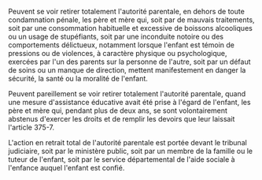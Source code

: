 Peuvent se voir retirer totalement l'autorité parentale, en dehors de toute condamnation pénale, les père et mère qui, soit par de mauvais traitements, soit par une consommation habituelle et excessive de boissons alcooliques ou un usage de stupéfiants, soit par une inconduite notoire ou des comportements délictueux, notamment lorsque l'enfant est témoin de pressions ou de violences, à caractère physique ou psychologique, exercées par l'un des parents sur la personne de l'autre, soit par un défaut de soins ou un manque de direction, mettent manifestement en danger la sécurité, la santé ou la moralité de l'enfant.

Peuvent pareillement se voir retirer totalement l'autorité parentale, quand une mesure d'assistance éducative avait été prise à l'égard de l'enfant, les père et mère qui, pendant plus de deux ans, se sont volontairement abstenus d'exercer les droits et de remplir les devoirs que leur laissait l'article 375-7.

L'action en retrait total de l'autorité parentale est portée devant le tribunal judiciaire, soit par le ministère public, soit par un membre de la famille ou le tuteur de l'enfant, soit par le service départemental de l'aide sociale à l'enfance auquel l'enfant est confié.
